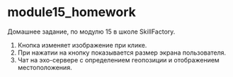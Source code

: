 # module15_homework

Домашнее задание, по модулю 15 в школе SkillFactory.
1) Кнопка изменяет изображение при клике.
2) При нажатии на кнопку показывается размер экрана пользователя.
3) Чат на эхо-сервере с определением геопозиции и отображением местоположения.
